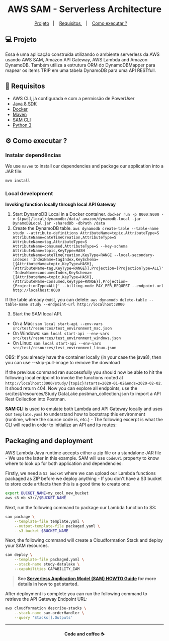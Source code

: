 <h1 align="center">AWS SAM - Serverless Architecture </h1>


<p align="center">
   <a href="#-projeto">Projeto</a>&nbsp;&nbsp;&nbsp;|&nbsp;&nbsp;&nbsp;
   <a href="#-requisitos">Requisitos </a>&nbsp;&nbsp;&nbsp;|&nbsp;&nbsp;&nbsp;
   <a href="#-executar">Como executar ?</a>&nbsp;&nbsp;&nbsp;&nbsp;&nbsp;&nbsp;
 </p>
 
 
## 💻 Projeto 

Essa é uma aplicação construída utilizando o ambiente serverless da AWS usando AWS SAM, Amazon API Gateway, AWS Lambda and Amazon DynamoDB.
Também utiliza a estrutura ORM do DynamoDBMapper para mapear os items TRIP em uma tabela DynamoDB para uma API RESTfull.

## :rocket: Requisitos

* AWS CLI, já configurada e com a permissão de PowerUser
* [Java 8 SDK](http://www.oracle.com/technetwork/java/javase/downloads/jdk8-downloads-2133151.html)
* [Docker](https://www.docker.com/community-edition)
* [Maven](https://maven.apache.org/install.html)
* [SAM CLI](https://github.com/awslabs/aws-sam-cli)
* [Python 3](https://docs.python.org/3/)

## ⚙️ Como executar ?

### Instalar dependências

We use `maven` to install our dependencies and package our application into a JAR file:

```bash
mvn install
```

### Local development

**Invoking function locally through local API Gateway**
1. Start DynamoDB Local in a Docker container. `docker run -p 8000:8000 -v $(pwd)/local/dynamodb:/data/ amazon/dynamodb-local -jar DynamoDBLocal.jar -sharedDb -dbPath /data`
2. Create the DynamoDB table. `aws dynamodb create-table --table-name study --attribute-definitions AttributeName=topic,AttributeType=S AttributeName=dateTimeCreation,AttributeType=S AttributeName=tag,AttributeType=S AttributeName=consumed,AttributeType=S --key-schema AttributeName=topic,KeyType=HASH AttributeName=dateTimeCreation,KeyType=RANGE --local-secondary-indexes 'IndexName=tagIndex,KeySchema=[{AttributeName=topic,KeyType=HASH},{AttributeName=tag,KeyType=RANGE}],Projection={ProjectionType=ALL}' 'IndexName=consumedIndex,KeySchema=[{AttributeName=topic,KeyType=HASH},{AttributeName=consumed,KeyType=RANGE}],Projection={ProjectionType=ALL}' --billing-mode PAY_PER_REQUEST --endpoint-url http://localhost:8000`

If the table already exist, you can delete: `aws dynamodb delete-table --table-name study --endpoint-url http://localhost:8000`

3. Start the SAM local API.
 - On a Mac: `sam local start-api --env-vars src/test/resources/test_environment_mac.json`
 - On Windows: `sam local start-api --env-vars src/test/resources/test_environment_windows.json`
 - On Linux: `sam local start-api --env-vars src/test/resources/test_environment_linux.json`
 
 OBS:  If you already have the container locally (in your case the java8), then you can use --skip-pull-image to remove the download

If the previous command ran successfully you should now be able to hit the following local endpoint to
invoke the functions rooted at `http://localhost:3000/study/{topic}?starts=2020-01-02&ends=2020-02-02`.
It shoud return 404. Now you can explore all endpoints, use the src/test/resources/Study DataLake.postman_collection.json to import a API Rest Collection into Postman.

**SAM CLI** is used to emulate both Lambda and API Gateway locally and uses our `template.yaml` to
understand how to bootstrap this environment (runtime, where the source code is, etc.) - The
following excerpt is what the CLI will read in order to initialize an API and its routes:


## Packaging and deployment

AWS Lambda Java runtime accepts either a zip file or a standalone JAR file - We use the latter in
this example. SAM will use `CodeUri` property to know where to look up for both application and
dependencies:

Firstly, we need a `S3 bucket` where we can upload our Lambda functions packaged as ZIP before we
deploy anything - If you don't have a S3 bucket to store code artifacts then this is a good time to
create one:

```bash
export BUCKET_NAME=my_cool_new_bucket
aws s3 mb s3://$BUCKET_NAME
```

Next, run the following command to package our Lambda function to S3:

```bash
sam package \
    --template-file template.yaml \
    --output-template-file packaged.yaml \
    --s3-bucket $BUCKET_NAME
```

Next, the following command will create a Cloudformation Stack and deploy your SAM resources.

```bash
sam deploy \
    --template-file packaged.yaml \
    --stack-name study-datalake \
    --capabilities CAPABILITY_IAM
```

> **See [Serverless Application Model (SAM) HOWTO Guide](https://github.com/awslabs/serverless-application-model/blob/master/HOWTO.md) for more details in how to get started.**

After deployment is complete you can run the following command to retrieve the API Gateway Endpoint URL:

```bash
aws cloudformation describe-stacks \
    --stack-name sam-orderHandler \
    --query 'Stacks[].Outputs'
```
---
<h4 align="center">
   Code and coffee ☕
</h4>

